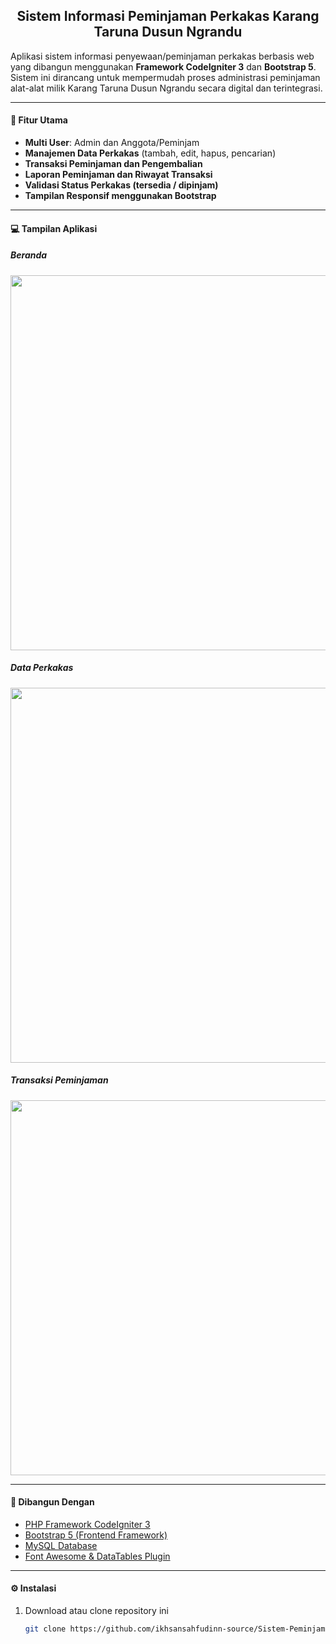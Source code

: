 <h2 align="center">Sistem Informasi Peminjaman Perkakas Karang Taruna Dusun Ngrandu</h2>

Aplikasi sistem informasi penyewaan/peminjaman perkakas berbasis web yang dibangun menggunakan **Framework CodeIgniter 3** dan **Bootstrap 5**.  
Sistem ini dirancang untuk mempermudah proses administrasi peminjaman alat-alat milik Karang Taruna Dusun Ngrandu secara digital dan terintegrasi.

-----

#### 🔧 Fitur Utama
- **Multi User**: Admin dan Anggota/Peminjam
- **Manajemen Data Perkakas** (tambah, edit, hapus, pencarian)
- **Transaksi Peminjaman dan Pengembalian**
- **Laporan Peminjaman dan Riwayat Transaksi**
- **Validasi Status Perkakas (tersedia / dipinjam)**
- **Tampilan Responsif menggunakan Bootstrap**

-----

#### 💻 Tampilan Aplikasi
##### Beranda
<p align="center">
  <img src="https://raw.githubusercontent.com/ikhsansahfudinn-source/Sistem-Peminjaman-Ekokapti/main/screenshots/beranda.png" width="600">
</p>

##### Data Perkakas
<p align="center">
  <img src="https://raw.githubusercontent.com/ikhsansahfudinn-source/Sistem-Peminjaman-Ekokapti/main/screenshots/data-perkakas.png" width="600">
</p>

##### Transaksi Peminjaman
<p align="center">
  <img src="https://raw.githubusercontent.com/ikhsansahfudinn-source/Sistem-Peminjaman-Ekokapti/main/screenshots/peminjaman.png" width="600">
</p>

-----

#### 🧱 Dibangun Dengan
- [PHP Framework CodeIgniter 3](https://codeigniter.com/ "PHP Framework CodeIgniter 3")
- [Bootstrap 5 (Frontend Framework)](https://getbootstrap.com/ "Bootstrap 5")
- [MySQL Database](https://www.mysql.com/ "MySQL Database")
- [Font Awesome & DataTables Plugin](https://datatables.net/)

-----

#### ⚙️ Instalasi
1. Download atau clone repository ini  
   ```bash
   git clone https://github.com/ikhsansahfudinn-source/Sistem-Peminjaman-Ekokapti.git

